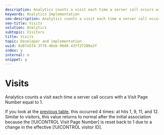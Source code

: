 ```yaml
---
description: Analytics counts a visit each time a server call occurs with a Visit Page Number equal to 1.
keywords: Analytics Implementation
seo-description: Analytics counts a visit each time a server call occurs with a Visit Page Number equal to 1.
seo-title: Visits
solution: Analytics
subtopic: Visitors
title: Visits
topic: Developer and implementation
uuid: 8a87e5f4-3f76-46eb-96d8-43ff27209a3f
index: y
internal: n
snippet: y
---
```


# Visits

Analytics counts a visit each time a server call occurs with a Visit Page Number equal to 1.

 If you look at the [previous table](../../js-implementation/xdevice-visid/visit-example.md#concept_E3B32B8E539F4FDC8E3FA872328B87BA), this occurred 4 times: at hits 1, 9, 11, and 12. Similar to visitors, this value returns to normal after the initial association because the [!UICONTROL Visit Page Number] is reset back to 1 due to a change in the effective [!UICONTROL visitor ID]. 
